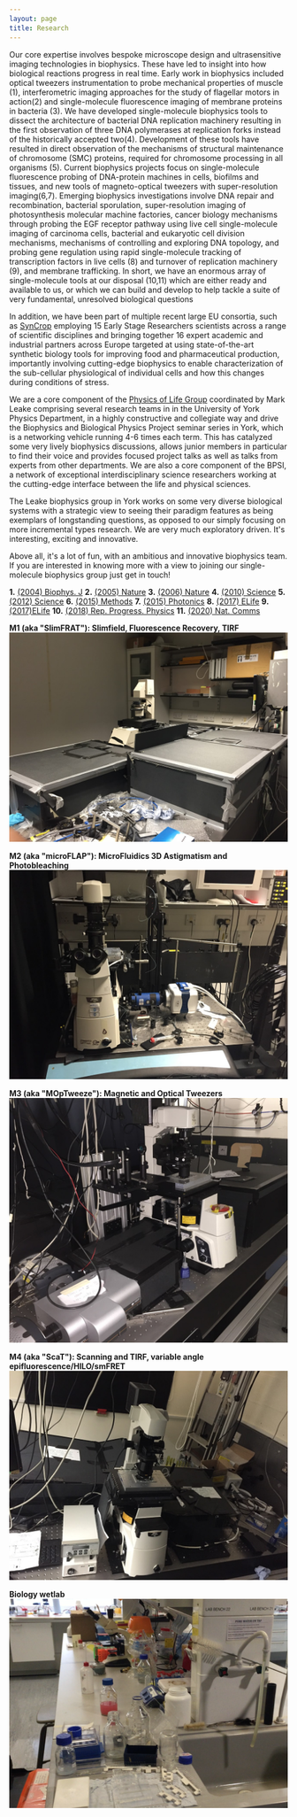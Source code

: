 ```yaml
---
layout: page
title: Research 
---
```



Our core expertise involves bespoke microscope design and ultrasensitive
imaging technologies in biophysics. These have led to insight into how
biological reactions progress in real time. Early work in biophysics included
optical tweezers instrumentation to probe mechanical properties of muscle (1),
interferometric imaging approaches for the study of flagellar motors in
action(2) and single-molecule fluorescence imaging of membrane proteins in
bacteria (3). We have developed single-molecule biophysics tools to dissect the
architecture of bacterial DNA replication machinery resulting in the first
observation of three DNA polymerases at replication forks instead of the
historically accepted two(4). Development of these tools have resulted in
direct observation of the mechanisms of structural maintenance of chromosome
(SMC) proteins, required for chromosome processing in all organisms (5).
Current biophysics projects focus on single-molecule fluorescence probing of
DNA-protein machines in cells, biofilms and tissues, and new tools of
magneto-optical tweezers with super-resolution imaging(6,7). Emerging
biophysics investigations involve DNA repair and recombination, bacterial
sporulation, super-resolution imaging of photosynthesis molecular machine
factories, cancer biology mechanisms through probing the EGF receptor pathway
using live cell single-molecule imaging of carcinoma cells, bacterial and
eukaryotic cell division mechanisms, mechanisms of controlling and exploring
DNA topology, and probing gene regulation using rapid single-molecule tracking
of transcription factors in live cells (8) and turnover of replication
machinery (9), and membrane trafficking. In short, we have an enormous array of
single-molecule tools at our disposal (10,11) which are either ready and
available to us, or which we can build and develop to help tackle a suite of
very fundamental, unresolved biological questions

In addition, we have been part of multiple recent large EU consortia, such as
[SynCrop](https://syncrop.org) employing 15 Early Stage Researchers scientists across a range of
scientific disciplines and bringing together 16 expert academic and industrial
partners across Europe targeted at using state-of-the-art synthetic biology
tools for improving food and pharmaceutical production, importantly involving
cutting-edge biophysics to enable characterization of the sub-cellular
physiological of individual cells and how this changes during conditions of
stress.

We are a core component of the 
[Physics of Life Group](https://www.york.ac.uk/physics-engineering-technology/research/physics-of-life/) 
coordinated by Mark Leake
comprising several research teams in in the University of York Physics
Department, in a highly constructive and collegiate way and drive the
Biophysics and Biological Physics Project seminar series in York, which is a
networking vehicle running 4-6 times each term. This has catalyzed some very
lively biophysics discussions, allows junior members in particular to find
their voice and provides focused project talks as well as talks from experts
from other departments. We are also a core component of the BPSI, a network of
exceptional interdisciplinary science researchers working at the cutting-edge
interface between the life and physical sciences.

The Leake biophysics group in York works on some very diverse biological
systems with a strategic view to seeing their paradigm features as  being
exemplars of longstanding questions, as opposed to our simply focusing on more
incremental types research. We are very much exploratory driven.  It's
interesting, exciting and innovative.

Above all, it's a lot of fun, with an ambitious and innovative
biophysics team. If you are interested in knowing more with a view to
joining our single-molecule biophysics group just get in touch!

**1.** [(2004) Biophys. J](https://pubmed.ncbi.nlm.nih.gov/15298915/) 
**2.** [(2005) Nature](https://pubmed.ncbi.nlm.nih.gov/16208378/)
**3.** [(2006) Nature](https://pubmed.ncbi.nlm.nih.gov/16971952/)
**4.** [(2010) Science](https://pubmed.ncbi.nlm.nih.gov/20413500/)
**5.** [(2012) Science](https://pubmed.ncbi.nlm.nih.gov/23112333/)
**6.** [(2015) Methods](https://pubmed.ncbi.nlm.nih.gov/25637032/)
**7.** [(2015) Photonics](https://www.mdpi.com/2304-6732/2/3/758)
**8.** [(2017) ELife](https://pubmed.ncbi.nlm.nih.gov/28841133/)
**9.** [(2017)ELife](https://pubmed.ncbi.nlm.nih.gov/28362256/)
**10.** [(2018) Rep. Progress. Physics](https://pubmed.ncbi.nlm.nih.gov/28841133/)
**11.** [(2020) Nat. Comms](https://pubmed.ncbi.nlm.nih.gov/32699279/)




**M1 (aka "SlimFRAT"): Slimfield, Fluorescence Recovery, TIRF**
![yay](/assets/img/M1.jpg) 

**M2 (aka "microFLAP"): MicroFluidics 3D Astigmatism and Photobleaching**
![yay](/assets/img/M2.jpg) 

**M3 (aka "MOpTweeze"): Magnetic and Optical Tweezers**
![yay](/assets/img/M3.jpg) 

**M4 (aka "ScaT"): Scanning and TIRF, variable angle epifluorescence/HILO/smFRET** 
![yay](/assets/img/M4.jpg) 

**Biology wetlab** 
![yay](/assets/img/bio.jpg) 
